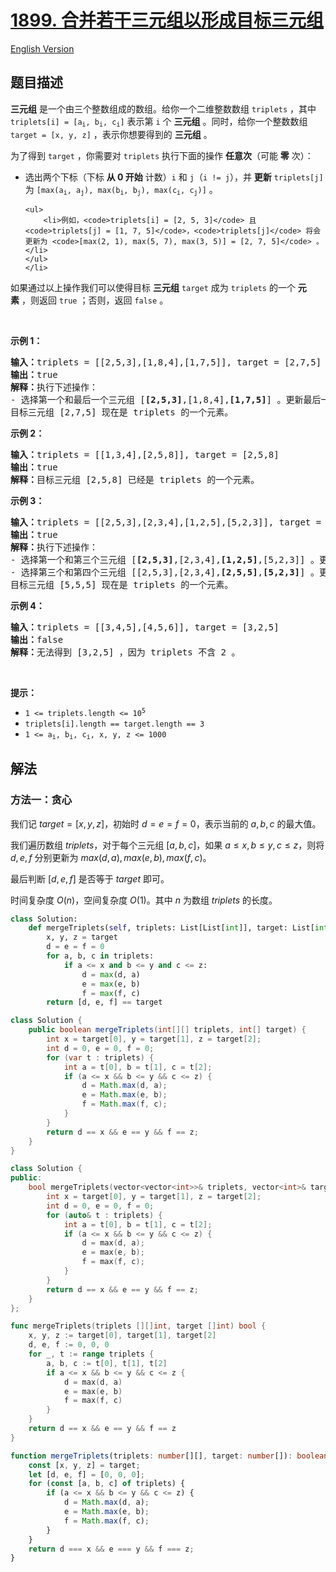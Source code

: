 # [1899. 合并若干三元组以形成目标三元组](https://leetcode.cn/problems/merge-triplets-to-form-target-triplet)

[English Version](/solution/1800-1899/1899.Merge%20Triplets%20to%20Form%20Target%20Triplet/README_EN.md)

<!-- tags:贪心,数组 -->

<!-- difficulty:中等 -->

## 题目描述

<!-- 这里写题目描述 -->

<p><strong>三元组</strong> 是一个由三个整数组成的数组。给你一个二维整数数组 <code>triplets</code> ，其中 <code>triplets[i] = [a<sub>i</sub>, b<sub>i</sub>, c<sub>i</sub>]</code> 表示第 <code>i</code> 个 <strong>三元组</strong> 。同时，给你一个整数数组 <code>target = [x, y, z]</code> ，表示你想要得到的 <strong>三元组</strong> 。</p>

<p>为了得到 <code>target</code> ，你需要对 <code>triplets</code> 执行下面的操作 <strong>任意次</strong>（可能 <strong>零</strong> 次）：</p>

<ul>
	<li>选出两个下标（下标 <strong>从 0 开始</strong> 计数）<code>i</code> 和 <code>j</code>（<code>i != j</code>），并 <strong>更新</strong> <code>triplets[j]</code> 为 <code>[max(a<sub>i</sub>, a<sub>j</sub>), max(b<sub>i</sub>, b<sub>j</sub>), max(c<sub>i</sub>, c<sub>j</sub>)]</code> 。

    <ul>
    	<li>例如，<code>triplets[i] = [2, 5, 3]</code> 且 <code>triplets[j] = [1, 7, 5]</code>，<code>triplets[j]</code> 将会更新为 <code>[max(2, 1), max(5, 7), max(3, 5)] = [2, 7, 5]</code> 。</li>
    </ul>
    </li>

</ul>

<p>如果通过以上操作我们可以使得目标 <strong>三元组</strong> <code>target</code> 成为 <code>triplets</code> 的一个 <strong>元素</strong> ，则返回 <code>true</code> ；否则，返回 <code>false</code> 。</p>

<p> </p>

<p><strong>示例 1：</strong></p>

<pre>
<strong>输入：</strong>triplets = [[2,5,3],[1,8,4],[1,7,5]], target = [2,7,5]
<strong>输出：</strong>true
<strong>解释：</strong>执行下述操作：
- 选择第一个和最后一个三元组 [<strong>[2,5,3]</strong>,[1,8,4],<strong>[1,7,5]</strong>] 。更新最后一个三元组为 [max(2,1), max(5,7), max(3,5)] = [2,7,5] 。triplets = [[2,5,3],[1,8,4],<strong>[2,7,5]</strong>]
目标三元组 [2,7,5] 现在是 triplets 的一个元素。
</pre>

<p><strong>示例 2：</strong></p>

<pre>
<strong>输入：</strong>triplets = [[1,3,4],[2,5,8]], target = [2,5,8]
<strong>输出：</strong>true
<strong>解释：</strong>目标三元组 [2,5,8] 已经是 triplets 的一个元素。
</pre>

<p><strong>示例 3：</strong></p>

<pre>
<strong>输入：</strong>triplets = [[2,5,3],[2,3,4],[1,2,5],[5,2,3]], target = [5,5,5]
<strong>输出：</strong>true
<strong>解释：</strong>执行下述操作：
- 选择第一个和第三个三元组 [<strong>[2,5,3]</strong>,[2,3,4],<strong>[1,2,5]</strong>,[5,2,3]] 。更新第三个三元组为 [max(2,1), max(5,2), max(3,5)] = [2,5,5] 。triplets = [[2,5,3],[2,3,4],<strong>[2,5,5]</strong>,[5,2,3]] 。
- 选择第三个和第四个三元组 [[2,5,3],[2,3,4],<strong>[2,5,5]</strong>,<strong>[5,2,3]</strong>] 。更新第四个三元组为 [max(2,5), max(5,2), max(5,3)] = [5,5,5] 。triplets = [[2,5,3],[2,3,4],[2,5,5],<strong>[5,5,5]</strong>] 。
目标三元组 [5,5,5] 现在是 triplets 的一个元素。
</pre>

<p><strong>示例 4：</strong></p>

<pre>
<strong>输入：</strong>triplets = [[3,4,5],[4,5,6]], target = [3,2,5]
<strong>输出：</strong>false
<strong>解释：</strong>无法得到 [3,2,5] ，因为 triplets 不含 2 。
</pre>

<p> </p>

<p><strong>提示：</strong></p>

<ul>
	<li><code>1 <= triplets.length <= 10<sup>5</sup></code></li>
	<li><code>triplets[i].length == target.length == 3</code></li>
	<li><code>1 <= a<sub>i</sub>, b<sub>i</sub>, c<sub>i</sub>, x, y, z <= 1000</code></li>
</ul>

## 解法

### 方法一：贪心

我们记 $target = [x, y, z]$，初始时 $d = e = f = 0$，表示当前的 $a, b, c$ 的最大值。

我们遍历数组 $triplets$，对于每个三元组 $[a, b, c]$，如果 $a \le x, b \le y, c \le z$，则将 $d, e, f$ 分别更新为 $max(d, a), max(e, b), max(f, c)$。

最后判断 $[d, e, f]$ 是否等于 $target$ 即可。

时间复杂度 $O(n)$，空间复杂度 $O(1)$。其中 $n$ 为数组 $triplets$ 的长度。

<!-- tabs:start -->

```python
class Solution:
    def mergeTriplets(self, triplets: List[List[int]], target: List[int]) -> bool:
        x, y, z = target
        d = e = f = 0
        for a, b, c in triplets:
            if a <= x and b <= y and c <= z:
                d = max(d, a)
                e = max(e, b)
                f = max(f, c)
        return [d, e, f] == target
```

```java
class Solution {
    public boolean mergeTriplets(int[][] triplets, int[] target) {
        int x = target[0], y = target[1], z = target[2];
        int d = 0, e = 0, f = 0;
        for (var t : triplets) {
            int a = t[0], b = t[1], c = t[2];
            if (a <= x && b <= y && c <= z) {
                d = Math.max(d, a);
                e = Math.max(e, b);
                f = Math.max(f, c);
            }
        }
        return d == x && e == y && f == z;
    }
}
```

```cpp
class Solution {
public:
    bool mergeTriplets(vector<vector<int>>& triplets, vector<int>& target) {
        int x = target[0], y = target[1], z = target[2];
        int d = 0, e = 0, f = 0;
        for (auto& t : triplets) {
            int a = t[0], b = t[1], c = t[2];
            if (a <= x && b <= y && c <= z) {
                d = max(d, a);
                e = max(e, b);
                f = max(f, c);
            }
        }
        return d == x && e == y && f == z;
    }
};
```

```go
func mergeTriplets(triplets [][]int, target []int) bool {
	x, y, z := target[0], target[1], target[2]
	d, e, f := 0, 0, 0
	for _, t := range triplets {
		a, b, c := t[0], t[1], t[2]
		if a <= x && b <= y && c <= z {
			d = max(d, a)
			e = max(e, b)
			f = max(f, c)
		}
	}
	return d == x && e == y && f == z
}
```

```ts
function mergeTriplets(triplets: number[][], target: number[]): boolean {
    const [x, y, z] = target;
    let [d, e, f] = [0, 0, 0];
    for (const [a, b, c] of triplets) {
        if (a <= x && b <= y && c <= z) {
            d = Math.max(d, a);
            e = Math.max(e, b);
            f = Math.max(f, c);
        }
    }
    return d === x && e === y && f === z;
}
```

<!-- tabs:end -->

<!-- end -->
